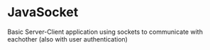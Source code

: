 # JavaSocket

Basic Server-Client application using sockets to communicate with eachother (also with user authentication)
